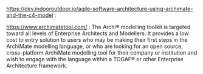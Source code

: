 
https://dev.indooroutdoor.io/agile-software-architecture-using-archimate-and-the-c4-model :

https://www.archimatetool.com/ : The Archi® modelling toolkit is targeted toward all levels of Enterprise Architects and Modellers. It provides a low cost to entry solution to users who may be making their first steps in the ArchiMate modelling language, or who are looking for an open source, cross-platform ArchiMate modelling tool for their company or institution and wish to engage with the language within a TOGAF® or other Enterprise Architecture framework.
